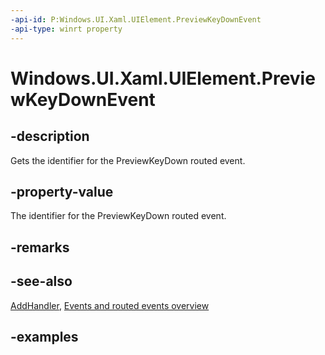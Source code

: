 ```yaml
---
-api-id: P:Windows.UI.Xaml.UIElement.PreviewKeyDownEvent
-api-type: winrt property
---
```


<!-- Property syntax.
public RoutedEvent PreviewKeyDownEvent { get; }
-->

# Windows.UI.Xaml.UIElement.PreviewKeyDownEvent

## -description

Gets the identifier for the PreviewKeyDown routed event.



## -property-value

The identifier for the PreviewKeyDown routed event.

## -remarks

## -see-also

[AddHandler](uielement_addhandler_2121467075.md), [Events and routed events overview](/windows/uwp/xaml-platform/events-and-routed-events-overview)

## -examples


